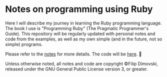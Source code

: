 # Notes on programming using Ruby

Here I will describe my journey in learning the Ruby programming language.
The book I use is "Programming Ruby" (The Pragmatic Programmer's Guide).
This repository will be regularly updated with personal notes and code
from the examples, as well as my own simple (and in the future, not so simple)
programs.

Please refer to the [notes](notes/) for more details. The code will be [here](code/). :bear:

Unless otherwise noted, all notes and code are copyright ©Filip Dimovski,
released under the GNU General Public License version 3, or greater.
